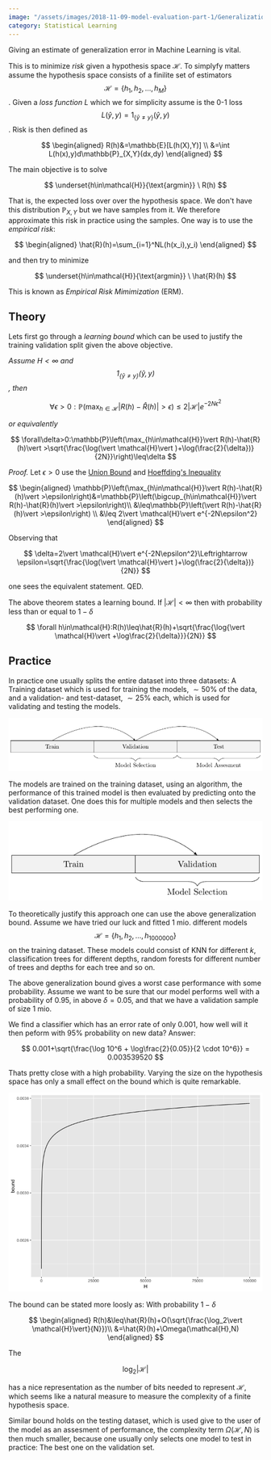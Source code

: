 ```yaml
---
image: "/assets/images/2018-11-09-model-evaluation-part-1/Generalization_bound.png"
category: Statistical Learning
---
```


Giving an estimate of generalization error in Machine Learning is vital.<!--more-->

This is to minimize *risk* given a hypothesis space $\mathcal{H}$. To simplyfy matters assume the hypothesis space consists of a finilite set of estimators $$\mathcal{H}=\{h_1,h_2,\dots,h_M\}$$. Given a *loss function* $L$ which we for simplicity assume is the 0-1 loss $$L(\hat{y},y)=1_{\{\hat{y}\neq y\}}(\hat{y},y)$$. Risk is then defined as

$$
\begin{aligned}
R(h)&=\mathbb{E}[L(h(X),Y)] \\
&=\int L(h(x),y)d\mathbb{P}_{X,Y}(dx,dy)
\end{aligned}
$$

The main objective is to solve

$$
\underset{h\in\mathcal{H}}{\text{argmin}} \ R(h)
$$

That is, the expected loss over over the hypothesis space. We don't have this distribution $\mathbb{P}_{X,Y}$ but we have samples from it. We therefore approximate this risk in practice using the samples. One way is to use the *empirical risk*:

$$
\begin{aligned}
\hat{R}(h)=\sum_{i=1}^NL(h(x_i),y_i)
\end{aligned}
$$

and then try to minimize

$$
\underset{h\in\mathcal{H}}{\text{argmin}} \ \hat{R}(h)
$$

This is known as *Empirical Risk Mimimization* (ERM).


## Theory

Lets first go through a *learning bound* which can be used to justify the training validation split given the above objective.

*Assume $H<\infty$ and $$1_{\{\hat{y}\neq y\}}(\hat{y},y)$$, then*

$$
\forall\epsilon>0:\mathbb{P}\left(\max_{h\in\mathcal{H}}\vert R(h)-\hat{R}(h)\vert>\epsilon\right)\leq 2\vert \mathcal{H}\vert e^{-2N\epsilon^2}
$$

*or equivalently*

$$
\forall\delta>0:\mathbb{P}\left(\max_{h\in\mathcal{H}}\vert R(h)-\hat{R}(h)\vert >\sqrt{\frac{\log(\vert \mathcal{H}\vert )+\log(\frac{2}{\delta})}{2N}}\right)\leq\delta
$$

*Proof.* Let $\epsilon>0$ use the [Union Bound](https://en.wikipedia.org/wiki/Boole%27s_inequality) and [Hoeffding's Inequality](https://en.wikipedia.org/wiki/Hoeffding%27s_inequality)

$$
\begin{aligned}
\mathbb{P}\left(\max_{h\in\mathcal{H}}\vert R(h)-\hat{R}(h)\vert >\epsilon\right)&=\mathbb{P}\left(\bigcup_{h\in\mathcal{H}}\vert R(h)-\hat{R}(h)\vert >\epsilon\right)\\
&\leq\mathbb{P}\left(\vert R(h)-\hat{R}(h)\vert >\epsilon\right) \\
&\leq 2\vert \mathcal{H}\vert e^{-2N\epsilon^2}
\end{aligned}
$$

Observing that

$$
\delta=2\vert \mathcal{H}\vert e^{-2N\epsilon^2}\Leftrightarrow \epsilon=\sqrt{\frac{\log(\vert \mathcal{H}\vert )+\log(\frac{2}{\delta})}{2N}}
$$

one sees the equivalent statement. QED.

The above theorem states a learning bound. If $\vert\mathcal{H}\vert<\infty$ then with probability less than or equal to $1-\delta$

$$
\forall h\in\mathcal{H}:R(h)\leq\hat{R}(h)+\sqrt{\frac{\log{\vert \mathcal{H}\vert +\log\frac{2}{\delta}}}{2N}}
$$

## Practice
In practice one usually splits the entire dataset into three datasets: A Training dataset which is used for training the models, $\sim50\%$ of the data, and a validation- and test-dataset, $\sim25\%$ each, which is used for validating and testing the models.

<img src="/assets/images/2018-11-09-model-evaluation-part-1/train_validation_test.png">

The models are trained on the training dataset, using an algorithm, the performance of this trained model is then evaluated by predicting onto the validation dataset. One does this for multiple models and then selects the best performing one.

<img src="/assets/images/2018-11-09-model-evaluation-part-1/train_validation.png">


To theoretically justify this approach one can use the above generalization bound. Assume we have tried our luck and fitted $1$ mio. different models $$\mathcal{H}=\{h_1,h_2,\dots,h_{1000000}\}$$ on the training dataset. These models could consist of KNN for different $k$, classification trees for different depths, random forests for different number of trees and depths for each tree and so on.

The above generalization bound gives a worst case performance with some probability. Assume we want to be sure that our model performs well with a probability of $0.95$, in above $\delta=0.05$, and that we have a validation sample of size $1$ mio.

We find a classifier which has an error rate of only $0.001$, how well will it then peform with 95% probability on new data? Answer:

$$
0.001+\sqrt{\frac{\log 10^6 + \log\frac{2}{0.05}}{2
\cdot 10^6}} = 0.003539520
$$

Thats pretty close with a high probability. Varying the size on the hypothesis space has only a small effect on the bound which is quite remarkable.

<img src="/assets/images/2018-11-09-model-evaluation-part-1/Generalization_bound.png">

The bound can be stated more loosly as: With probability $1-\delta$

$$
\begin{aligned}
R(h)&\leq\hat{R}(h)+O(\sqrt{\frac{\log_2\vert \mathcal{H}\vert}{N}})\\
&=\hat{R}(h)+\Omega(\mathcal{H},N)
\end{aligned}
$$

The

$$
\log_2\vert\mathcal{H}\vert
$$

has a nice representation as the number of bits needed to represent $\mathcal{H}$, which seems like a natural measure to measure the complexity of a finite hypothesis space.

Similar bound holds on the testing dataset, which is used give to the user of the model as an assesment of performance, the complexity term $\Omega(\mathcal{H},N)$ is then much smaller, because one usually only selects one model to test in practice: The best one on the validation set.
